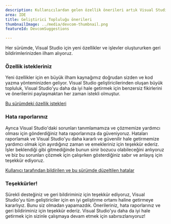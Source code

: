 ```yaml
---
description: Kullanıcılardan gelen özellik önerileri artık Visual Studio'da kullanılabilir!
area: IDE
title: Geliştirici Topluluğu önerileri
thumbnailImage: ../media/devcom-thumbnail.png
featureId: DevcomSuggestions

---
```



Her sürümde, Visual Studio için yeni özellikler ve işlevler oluştururken geri bildirimlerinizden ilham alıyoruz.

### Özellik istekleriniz
Yeni özellikler için en büyük ilham kaynağımız doğrudan sizden ve kod yazma yönteminizden geliyor. Visual Studio geliştiricilerinden oluşan büyük topluluk, Visual Studio'yu daha da iyi hale getirmek için benzersiz fikirlerini ve önerilerini paylaşmaktan her zaman istekli olmuştur.

[Bu sürümdeki özellik istekleri](https://developercommunity.visualstudio.com/VisualStudio?q=%5BFixed+in%3A+Visual+Studio+2022+version+17.14%5D&ftype=idea&fTime=allTime)

### Hata raporlarınız
Ayrıca Visual Studio'daki sorunları tanımlamamıza ve çözmemize yardımcı olması için gönderdiğiniz hata raporlarınıza da güveniyoruz. Hataları raporlamak ve Visual Studio'yu daha kararlı ve güvenilir hale getirmemize yardımcı olmak için ayırdığınız zaman ve emekleriniz için teşekkür ederiz. İşler beklendiği gibi gitmediğinde bunun sinir bozucu olabileceğini anlıyoruz ve biz bu sorunları çözmek için çalışırken gösterdiğiniz sabır ve anlayış için teşekkür ediyoruz.

[Kullanıcı tarafından bildirilen ve bu sürümde düzeltilen hatalar](https://developercommunity.visualstudio.com/VisualStudio?q=%5BFixed+in%3A+Visual+Studio+2022+version+17.14%5D&ftype=problem&fTime=allTime)

### Teşekkürler!
Sürekli desteğiniz ve geri bildiriminiz için teşekkür ediyoruz, Visual Studio'yu tüm geliştiriciler için en iyi geliştirme ortamı haline getirmeye kararlıyız. Bunu siz olmadan yapamazdık. Önerileriniz, hata raporlarınız ve geri bildiriminiz için teşekkür ederiz. Visual Studio'yu daha da iyi hale getirmek için sizinle çalışmaya devam etmek için sabırsızlanıyoruz!
